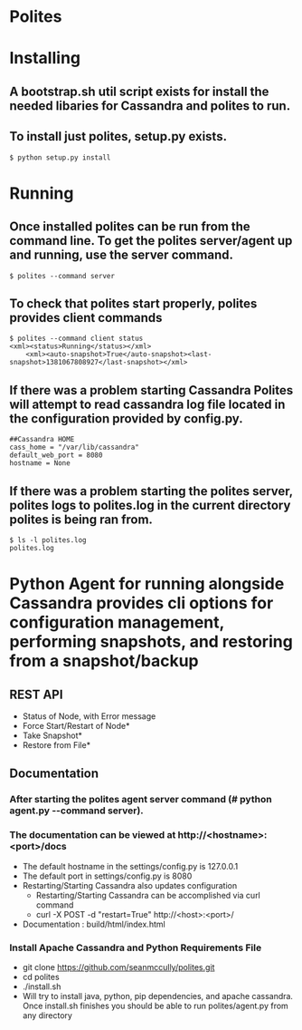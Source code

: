 Polites
======
# Installing
## A bootstrap.sh util script exists for install the needed libaries for Cassandra and polites to run.
## To install just polites, setup.py exists.
	$ python setup.py install 

# Running
## Once installed polites can be run from the command line. To get the polites server/agent up and running, use the server command.
	$ polites --command server
## To check that polites start properly, polites provides client commands
	$ polites --command client status
	<xml><status>Running</status></xml>
        <xml><auto-snapshot>True</auto-snapshot><last-snapshot>1381067808927</last-snapshot></xml>
## If there was a problem starting Cassandra Polites will attempt to read cassandra log file located in the configuration provided by config.py.
	##Cassandra HOME
	cass_home = "/var/lib/cassandra"
	default_web_port = 8080
	hostname = None
## If there was a problem starting the polites server, polites logs to polites.log in the current directory polites is being ran from.
	$ ls -l polites.log
	polites.log


# Python Agent for running alongside Cassandra provides cli options for configuration management, performing snapshots, and restoring from a snapshot/backup #
## REST API 
   * Status of Node, with Error message
   * Force Start/Restart of Node*
   * Take Snapshot*
   * Restore from File*

## Documentation ##

### After starting the polites agent server  command (# python agent.py --command server). ###
### The documentation can be viewed at http://\<hostname\>:\<port\>/docs ##
   * The default hostname in the settings/config.py is 127.0.0.1
   * The default port in settings/config.py is 8080
   * Restarting/Starting Cassandra also updates configuration
     *  Restarting/Starting Cassandra can be accomplished via curl command
     * curl -X POST -d "restart=True" http://\<host\>:\<port\>/
   * Documentation : build/html/index.html

### Install Apache Cassandra and Python Requirements File ###
   * git clone https://github.com/seanmccully/polites.git
   * cd polites
   * ./install.sh
   * Will try to install java, python, pip dependencies, and apache cassandra. Once install.sh finishes you should be able to run polites/agent.py from any directory
